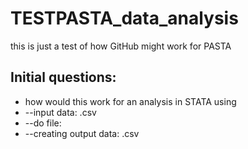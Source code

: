 # TESTPASTA_data_analysis
this is just a test of how GitHub might work for PASTA

## Initial questions:
- how would this work for an analysis in STATA using 
- --input data: .csv
- --do file: 
- --creating output data: .csv
